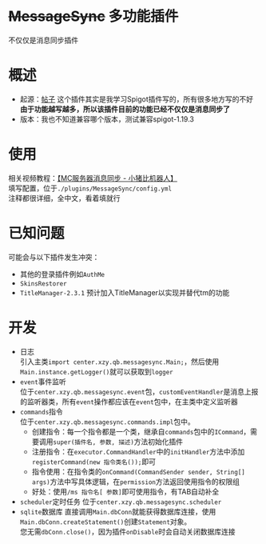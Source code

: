 # ~~MessageSync~~ 多功能插件
不仅仅是消息同步插件

# 概述
- 起源：[帖子](https://www.minept.top/p.php?id=30)
  这个插件其实是我学习Spigot插件写的，所有很多地方写的不好  
  **由于功能越写越多，所以该插件目前的功能已经不仅仅是消息同步了**
- 版本：我也不知道兼容哪个版本，测试兼容spigot-1.19.3

# 使用
相关视频教程：[【MC服务器消息同步 - 小猪比机器人】 ](https://www.bilibili.com/video/BV1XU4y1r7z1/?share_source=copy_web&vd_source=6550d40762e4dc7c8327189d8582544b)  
填写配置，位于`./plugins/MessageSync/config.yml`  
注释都很详细，全中文，看着填就行

# 已知问题
可能会与以下插件发生冲突：
- 其他的登录插件例如`AuthMe`
- `SkinsRestorer`
- `TitleManager-2.3.1` 预计加入TitleManager以实现并替代tm的功能

# 开发
- 日志  
  引入主类`import center.xzy.qb.messagesync.Main;`，然后使用`Main.instance.getLogger()`就可以获取到`logger`
- `event`事件监听  
  位于`center.xzy.qb.messagesync.event`包，`customEventHandler`是消息上报的监听器类，所有`event`操作都应该在`event`包中，在主类中定义监听器
- `commands`指令  
  位于`center.xzy.qb.messagesync.commands.impl`包中。
  - 创建指令：每一个指令都是一个类，继承自`commands`包中的`ICommand`，需要调用`super(插件名, 参数, 描述)`方法初始化插件
  - 注册指令：在`executor.CommandHandler`中的`initHandler`方法中添加`registerCommand(new 指令类名());`即可
  - 指令使用：在指令类的`onCommand(CommandSender sender, String[] args)`方法中写具体逻辑，在`permission`方法返回使用指令的权限组
  - 好处：使用`/ms 指令名[ 参数]`即可使用指令，有TAB自动补全
- `scheduler`定时任务
  位于`center.xzy.qb.messagesync.scheduler`
- `sqlite`数据库
  直接调用`Main.dbConn`就能获得数据库连接，使用`Main.dbConn.createStatement()`创建`Statement`对象。  
  您无需`dbConn.close()`，因为插件`onDisable`时会自动关闭数据库连接